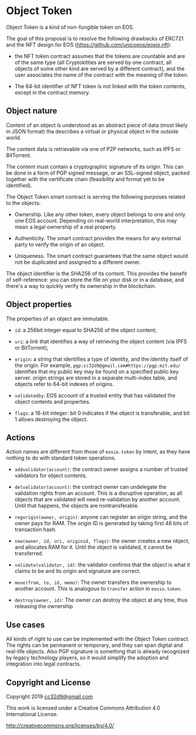 # Object Token

Object Token is a kind of non-fungible token on EOS.

The goal of this proposal is to resolve the following drawbacks of
ERC721 and the NFT design for EOS
(https://github.com/unicoeos/eosio.nft):

* the NFT token contract assumes that the tokens are countable and are
  of the same type (all Cryptokitties are served by one contract, all
  objects of some other kind are served by a different contract), and
  the user associates the name of the contract with the meaning of the
  token.

* The 64-bit identifier of NFT token is not linked with the token
  contents, except in the contract memory.



## Object nature

Content of an object is understood as an abstract piece of data (most
likely in JSON format) tha describes a virtual or physical object in the
outside world.

The content data is retrievable via one of P2P networks, such
as IPFS or BitTorrent.

The content must contain a cryptographic signature of its origin. This
can be done in a form of PGP signed message, or an SSL-signed object,
packed together with the certificate chain (feasibility and format yet
to be identified).

The Object Token smart contract is serving the following purposes
related to the objects:

* Ownership. Like any other token, every object belongs to one and only
  one EOS account. Depending on real-world interpretation, this may mean
  a legal ownership of a real property.

* Authenticity. The smart contract provides the means for any external
  party to verify the origin of an object.

* Uniqueness. The smart contract guarantees that the same object would
  not be duplicated and assigned to a different owner.

The object identifier is the SHA256 of its content. This provides the
benefit of self-reference: you can store the file on your disk or in a
database, and there's a way to quickly verify its ownership in the
blockchain.


## Object properties

The properties of an object are immutable.

* `id`: a 256bit integer equal to SHA256 of the object content;

* `uri`: a link that identifies a way of retrieving the object content
  (via IPFS or BitTorrent);

* `origin`: a string that identifies a type of identity, and the
  identity itself of the origin. For example,
  `pgp:cc32d9@gmail.com#https://pgp.mit.edu/` identifies that my public
  key may be found on a specified public key server. origin strings are
  stored in a separate multi-index table, and objects refer to 64-bit
  indexes of origins.

* `validatedby`: EOS account of a trusted entity that has validated the
  object contents and properties.

* `flags`: a 16-bit integer: bit 0 indicates if the object is
  transferable, and bit 1 allows destroying the object.


## Actions

Action names are different from those of `eosio.token` by intent, as
they have nothing to do with standard token operations.

* `addvalidator(account)`: the contract owner assigns a number of
  trusted validators for object contents.

* `delvalidator(account)`: the contract owner can undelegate the
  validation rights from an account. This is a disruptive operation, as
  all objects that are validated will need re-validation by another
  account. Until that happens, the objects are nontransferable.

* `regorigin(owner, origin)`: anyone can register an origin string, and
  the owner pays for RAM. The origin ID is generated by taking first 48
  bits of transaction hash.

* `new(owner, id, uri, originid, flags)`: the owner creates a new
  object, and allocates RAM for it. Until the object is validated, it
  cannot be transferred.

* `validate(validator, id)`: the validator confirms that the object is
  what it claims to be and its origin and signature are correct.

* `move(from, to, id, memo)`: The owner transfers the ownership to
  another account. This is analogous to `transfer` action in
  `eosio.token`.

* `destroy(owner, id)`: The owner can destroy the object at any time,
  thus releasing the ownership.


## Use cases

All kinds of right to use can be implemented with the Object Token
contract. The rights can be permanent or temporary, and they can span
digital and real-life objects. Also PGP signature is something that is
already recognized by legacy technology players, so it would simplify
the adoption and integration into legal contracts.







## Copyright and License

Copyright 2019 cc32d9@gmail.com

This work is licensed under a Creative Commons Attribution 4.0
International License.

http://creativecommons.org/licenses/by/4.0/

